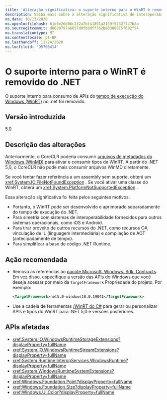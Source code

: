 ```yaml
---
title: 'Alteração significativa: o suporte interno para o WinRT é removido do .NET'
description: Saiba mais sobre a alteração significativa de interoperabilidade no .NET 5,0, em que o suporte interno para o WinRT é removido do .NET.
ms.date: 10/13/2020
ms.openlocfilehash: 61d8e26d06c232a7bfa1891a2159f5232f747b8a
ms.sourcegitcommit: d8020797a6657d0fbbdff362b80300815f682f94
ms.translationtype: MT
ms.contentlocale: pt-BR
ms.lasthandoff: 11/24/2020
ms.locfileid: "95760414"
---
```

# <a name="built-in-support-for-winrt-is-removed-from-net"></a>O suporte interno para o WinRT é removido do .NET

O suporte interno para consumo de APIs do [tempo de execução do Windows (WinRT)](/uwp/winrt-cref/winrt-type-system) no .net foi removido.

## <a name="version-introduced"></a>Versão introduzida

5.0

## <a name="change-description"></a>Descrição das alterações

Anteriormente, o CoreCLR poderia consumir [arquivos de metadados do Windows (WinMD)](/uwp/winrt-cref/winmd-files) para ativar e consumir tipos de WinRT. A partir do .NET 5,0, o CoreCLR não pode mais consumir arquivos WinMD diretamente.

Se você tentar fazer referência a um assembly sem suporte, obterá um <xref:System.IO.FileNotFoundException> . Se você ativar uma classe do WinRT, obterá um <xref:System.PlatformNotSupportedException> .

Essa alteração significativa foi feita pelos seguintes motivos:

- Portanto, o WinRT pode ser desenvolvido e aprimorado separadamente do tempo de execução do .NET.
- Para simetria com sistemas de interoperabilidade fornecidos para outros sistemas operacionais, como iOS e Android.
- Para tirar proveito de outros recursos do .NET, como recursos C#, vinculação de IL (linguagem intermediária) e compilação de AOT (antecipadamente de tempo).
- Para simplificar a base de código .NET Runtime.

## <a name="recommended-action"></a>Ação recomendada

- Remova as referências ao [pacote Microsoft. Windows. Sdk. Contracts](https://www.nuget.org/packages/Microsoft.Windows.SDK.Contracts).  Em vez disso, especifique a versão das APIs do Windows que você deseja acessar por meio da `TargetFramework` Propriedade do projeto.  Por exemplo:

  ```xml
  <TargetFramework>net5.0-windows10.0.19041</TargetFramework>
  ```

- Use a cadeia de ferramentas [/WinRT do C#](/windows/uwp/csharp-winrt/) para gerar ou personalizar APIs e tipos do WinRT para .NET 5,0 e versões posteriores.

## <a name="affected-apis"></a>APIs afetadas

- <xref:System.IO.WindowsRuntimeStorageExtensions?displayProperty=fullName>
- <xref:System.IO.WindowsRuntimeStreamExtensions?displayProperty=fullName>
- <xref:System.Runtime.InteropServices.WindowsRuntime?displayProperty=fullName>
- <xref:System.WindowsRuntimeSystemExtensions?displayProperty=fullName>
- <xref:Windows.Foundation.Point?displayProperty=fullName>
- <xref:Windows.Foundation.Size?displayProperty=fullName>
- <xref:Windows.UI.Color?displayProperty=fullName>

<!--

### Affected APIs

- `T:System.IO.WindowsRuntimeStorageExtensions`
- `T: System.IO.WindowsRuntimeStreamExtensions`
- `N:System.Runtime.InteropServices.WindowsRuntime`
- `T:System.WindowsRuntimeSystemExtensions`
- `T:Windows.Foundation.Point`
- `T:Windows.Foundation.Size`
- `T:Windows.UI.Color`

### Category

Interop

-->
